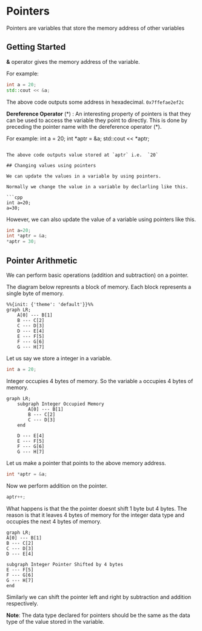 # Pointers

Pointers are variables that store the memory address of other variables

## Getting Started

**&** operator gives the memory address of the variable.

For example:
```cpp
int a = 20;
std::cout << &a;
```

The above code outputs some address in hexadecimal.  `0x7ffefae2ef2c` 

**Dereference Operator** $(*)$ :  An interesting property of pointers is that they can be used to access the variable they point to directly. This is done by preceding the pointer name with the dereference operator (*).

For example:
int a = 20;
int *aptr = &a;
std::cout << *aptr;
```

The above code outputs value stored at `aptr` i.e.  `20`

## Changing values using pointers

We can update the values in a variable by using pointers.

Normally we change the value in a variable by declarling like this.

```cpp
int a=20;
a=30;
```

However, we can also update the value of a variable using pointers like this.
```cpp
int a=20;
int *aptr = &a;
*aptr = 30;
```

## Pointer Arithmetic
We can perform basic operations (addition and subtraction) on a pointer.

The diagram below represnts a block of memory. Each block represents a single byte of memory.
```mermaid
%%{init: {'theme': 'default'}}%%
graph LR;
    A[0] --- B[1]
    B --- C[2]
    C --- D[3]
    D --- E[4]
    E --- F[5]
    F --- G[6]
    G --- H[7]
```

Let us say we store a integer in a variable.

```cpp
int a = 20;
```
Integer occupies 4 bytes of memory. So the variable `a` occupies 4 bytes of memory.

```mermaid
graph LR;
    subgraph Integer Occupied Memory
        A[0] --- B[1]
        B --- C[2]
        C --- D[3]
    end
    
    D --- E[4]
    E --- F[5]
    F --- G[6]
    G --- H[7]
```

Let us make a pointer that points to the above memory address.

```cpp
int *aptr = &a;
```

Now we perform addition on the pointer.

```cpp
aptr++;
```

What happens is that the the pointer doesnt shift 1 byte but 4 bytes. The reason is that it leaves 4 bytes of memory for the integer data type and occupies the next 4 bytes of memory.

```mermaid
graph LR;
A[0] --- B[1]
B --- C[2]
C --- D[3]
D --- E[4]

subgraph Integer Pointer Shifted by 4 bytes
E --- F[5]
F --- G[6]
G --- H[7]
end
```

Similarly we can shift the pointer left and right by subtraction and addition respectively.

**Note**: The data type declared for pointers should be the same as the data type of the value stored in the variable.
